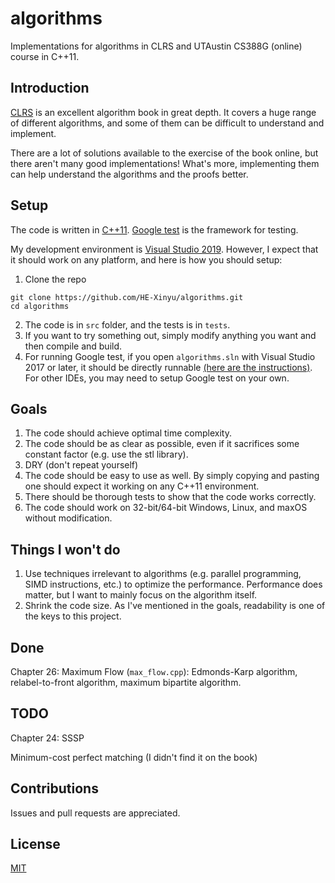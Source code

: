 # algorithms
Implementations for algorithms in CLRS and UTAustin CS388G (online) course in C++11.

## Introduction
[CLRS](https://en.wikipedia.org/wiki/Introduction_to_Algorithms) is an excellent algorithm book in great depth. It covers a huge range of different algorithms, and some of them can be difficult to understand and implement.

There are a lot of solutions available to the exercise of the book online, but there aren't many good implementations! What's more, implementing them can help understand the algorithms and the proofs better.

## Setup
The code is written in [C++11](https://en.cppreference.com/w/cpp/11). [Google test](https://github.com/google/googletest) is the framework for testing.

My development environment is [Visual Studio 2019](https://visualstudio.microsoft.com/vs/). However, I expect that it should work on any platform, and here is how you should setup:

1. Clone the repo
```
git clone https://github.com/HE-Xinyu/algorithms.git
cd algorithms
```
2. The code is in `src` folder, and the tests is in `tests`.
3. If you want to try something out, simply modify anything you want and then compile and build.
4. For running Google test, if you open `algorithms.sln` with Visual Studio 2017 or later, it should be directly runnable [(here are the instructions)](https://docs.microsoft.com/en-us/visualstudio/test/how-to-use-google-test-for-cpp?view=vs-2019). For other IDEs, you may need to setup Google test on your own.

## Goals
1. The code should achieve optimal time complexity.
2. The code should be as clear as possible, even if it sacrifices some constant factor (e.g. use the stl library).
3. DRY (don't repeat yourself)
4. The code should be easy to use as well. By simply copying and pasting one should expect it working on any C++11 environment.
5. There should be thorough tests to show that the code works correctly.
6. The code should work on 32-bit/64-bit Windows, Linux, and maxOS without modification.

## Things I won't do
1. Use techniques irrelevant to algorithms (e.g. parallel programming, SIMD instructions, etc.) to optimize the performance. Performance does matter, but I want to mainly focus on the algorithm itself.
2. Shrink the code size. As I've mentioned in the goals, readability is one of the keys to this project.


## Done
Chapter 26: Maximum Flow (`max_flow.cpp`): Edmonds-Karp algorithm, relabel-to-front algorithm, maximum bipartite algorithm.

## TODO
Chapter 24: SSSP

Minimum-cost perfect matching (I didn't find it on the book)

## Contributions
Issues and pull requests are appreciated.

## License
[MIT](https://opensource.org/licenses/MIT)

